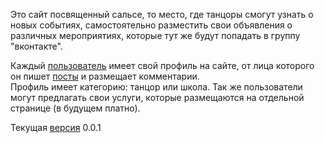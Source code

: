 Это сайт посвященный сальсе, то место, где танцоры смогут узнать о новых событиях, самостоятельно разместить свои объявления о различных мероприятиях, которые тут же будут попадать в группу "вконтакте".  

Каждый [пользователь](https://github.com/MrLoga/salsa/wiki/User) имеет свой профиль на сайте, от лица которого он пишет [посты](https://github.com/MrLoga/salsa/wiki/Post) и размещает комментарии.  
Профиль имеет категорию: танцор или школа. Так же пользователи могут предлагать свои услуги, которые размещаются на отдельной странице (в будущем платно).

Текущая [версия](https://github.com/MrLoga/salsa/wiki/version) 0.0.1
